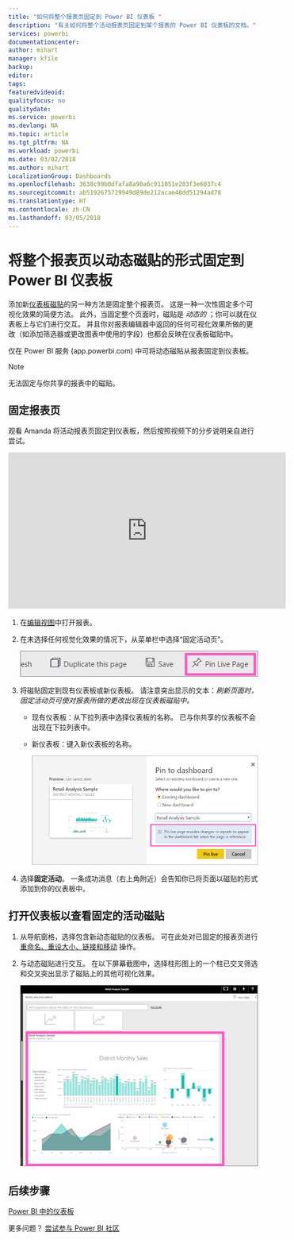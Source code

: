 ```yaml
---
title: "如何将整个报表页固定到 Power BI 仪表板 "
description: "有关如何将整个活动报表页固定到某个报表的 Power BI 仪表板的文档。"
services: powerbi
documentationcenter: 
author: mihart
manager: kfile
backup: 
editor: 
tags: 
featuredvideoid: 
qualityfocus: no
qualitydate: 
ms.service: powerbi
ms.devlang: NA
ms.topic: article
ms.tgt_pltfrm: NA
ms.workload: powerbi
ms.date: 03/02/2018
ms.author: mihart
LocalizationGroup: Dashboards
ms.openlocfilehash: 3638c99b0dfafa8a90a6c911051e203f3e6037c4
ms.sourcegitcommit: ab5192675729949d89de212acae48dd51294ad78
ms.translationtype: HT
ms.contentlocale: zh-CN
ms.lasthandoff: 03/05/2018
---
```

# <a name="pin-an-entire-report-page-as-a-live-tile-to-a-power-bi-dashboard"></a>将整个报表页以动态磁贴的形式固定到 Power BI 仪表板
添加新[仪表板磁贴](service-dashboard-tiles.md)的另一种方法是固定整个报表页。 这是一种一次性固定多个可视化效果的简便方法。  此外，当固定整个页面时，磁贴是 *动态的* ；你可以就在仪表板上与它们进行交互。 并且你对报表编辑器中返回的任何可视化效果所做的更改（如添加筛选器或更改图表中使用的字段）也都会反映在仪表板磁贴中。  

仅在 Power BI 服务 (app.powerbi.com) 中可将动态磁贴从报表固定到仪表板。

> [!NOTE]
> 无法固定与你共享的报表中的磁贴。
> 
> 

## <a name="pin-a-report-page"></a>固定报表页
观看 Amanda 将活动报表页固定到仪表板，然后按照视频下的分步说明亲自进行尝试。

<iframe width="560" height="315" src="https://www.youtube.com/embed/EzhfBpPboPA" frameborder="0" allowfullscreen></iframe>


1. 在[编辑视图](service-interact-with-a-report-in-editing-view.md)中打开报表。
2. 在未选择任何视觉化效果的情况下，从菜单栏中选择“固定活动页”。
   
   ![“固定活动页面”图标](media/service-dashboard-pin-live-tile-from-report/pbi-pin-live-page.png) 
3. 将磁贴固定到现有仪表板或新仪表板。 请注意突出显示的文本：*刷新页面时，固定活动页可使对报表所做的更改出现在仪表板磁贴中。*
   
   * 现有仪表板：从下拉列表中选择仪表板的名称。 已与你共享的仪表板不会出现在下拉列表中。
   * 新仪表板：键入新仪表板的名称。
     
     ![“固定到仪表板”对话框](media/service-dashboard-pin-live-tile-from-report/pbi-pin-live-page-dialog.png)
4. 选择**固定活动**。 一条成功消息（右上角附近）会告知你已将页面以磁贴的形式添加到你的仪表板中。

## <a name="open-the-dashboard-to-see-the-pinned-live-tile"></a>打开仪表板以查看固定的活动磁贴
1. 从导航窗格，选择包含新动态磁贴的仪表板。 可在此处对已固定的报表页进行[重命名、重设大小、链接和移动](service-dashboard-edit-tile.md) 操作。  
2. 与动态磁贴进行交互。  在以下屏幕截图中，选择柱形图上的一个柱已交叉筛选和交叉突出显示了磁贴上的其他可视化效果。
   
    ![包含动态磁贴的仪表板](media/service-dashboard-pin-live-tile-from-report/pbi-live-tile.png)

## <a name="next-steps"></a>后续步骤
[Power BI 中的仪表板](service-dashboards.md)

更多问题？ [尝试参与 Power BI 社区](http://community.powerbi.com/)

